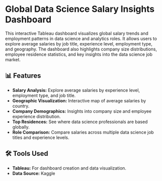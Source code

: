 # Global Data Science Salary Insights Dashboard

This interactive Tableau dashboard visualizes global salary trends and employment patterns in data science and analytics roles. It allows users to explore average salaries by job title, experience level, employment type, and geography. 
The dashboard also highlights company size distributions, employee residence statistics, and key insights into the data science job market.

## 📊 Features

- **Salary Analysis:** Explore average salaries by experience level, employment type, and job title.
- **Geographic Visualization:** Interactive map of average salaries by country.
- **Company Demographics:** Insights into company size and employee experience distribution.
- **Top Residences:** See where data science professionals are based globally.
- **Role Comparison:** Compare salaries across multiple data science job titles and experience levels.

## 🛠️ Tools Used

- **Tableau:** For dashboard creation and data visualization.
- **Data Source:** Kaggle
